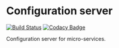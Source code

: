 Configuration server
==========================================

[![Build Status](https://travis-ci.org/coffeine-009/config.svg?branch=master)](https://travis-ci.org/coffeine-009/config)
[![Codacy Badge](https://api.codacy.com/project/badge/Grade/caeebbc93f9e42baae2ff0bc1771fc92)](https://www.codacy.com/app/vitaliyacm/config?utm_source=github.com&utm_medium=referral&utm_content=coffeine-009/config&utm_campaign=badger)

Configuration server for micro-services.
